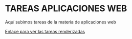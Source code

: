 # TAREAS APLICACIONES WEB

Aquí subimos tareas de la materia de aplicaciones web

[Enlace para ver las tareas renderizadas](https://leoandy23.github.io/TG_APW/)
